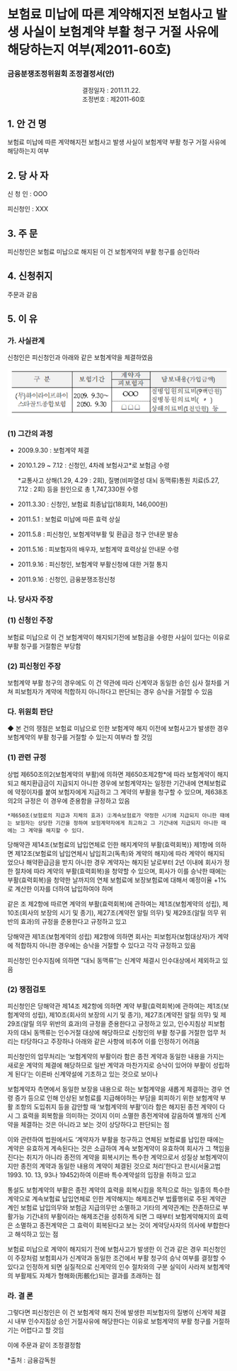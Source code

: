 # 보험료 미납에 따른 계약해지전 보험사고 발생 사실이 보험계약 부활 청구 거절 사유에 해당하는지 여부(제2011-60호)

### 금융분쟁조정위원회 조정결정서(안)

&nbsp;&nbsp;&nbsp;&nbsp;&nbsp;&nbsp;&nbsp;&nbsp;&nbsp;&nbsp; &nbsp;&nbsp;&nbsp;&nbsp;&nbsp;&nbsp;&nbsp;&nbsp;&nbsp;&nbsp; &nbsp;&nbsp;&nbsp;&nbsp;&nbsp;&nbsp;&nbsp;&nbsp;&nbsp;&nbsp; &nbsp;&nbsp;&nbsp;&nbsp;&nbsp;&nbsp;&nbsp;&nbsp;&nbsp;&nbsp;결정일자 : 2011.11.22.<br>&nbsp;&nbsp;&nbsp;&nbsp;&nbsp;&nbsp;&nbsp;&nbsp;&nbsp;&nbsp; &nbsp;&nbsp;&nbsp;&nbsp;&nbsp;&nbsp;&nbsp;&nbsp;&nbsp;&nbsp; &nbsp;&nbsp;&nbsp;&nbsp;&nbsp;&nbsp;&nbsp;&nbsp;&nbsp;&nbsp; &nbsp;&nbsp;&nbsp;&nbsp;&nbsp;&nbsp;&nbsp;&nbsp;&nbsp;
조정번호 : 제2011-60호

## 1. 안 건 명
보험료 미납에 따른 계약해지전 보험사고 발생 사실이  보험계약 부활 청구 거절 사유에 해당하는지 여부

## 2. 당 사 자 

신 청 인  : OOO

피신청인  : XXX

## 3. 주    문

피신청인은 보험료 미납으로 해지된 이 건 보험계약의 부활 청구를 승인하라 

## 4. 신청취지 

주문과 같음

## 5. 이   유 

### 가. 사실관계
 
신청인은 피신청인과 아래와 같은 보험계약을 체결하였음

![alt image](https://raw.githubusercontent.com/aijinet/bodoc-claim-contents/master/contents/images/144_1.PNG)

<!--
구 분
보험기간
계약자
담보내용(가입금액)
피보험자
(무)하이라이프하이스타골드종합보험
2009. 9.30∼
2050. 9.30
OOO
질병입원의료비(9백만원)
질병통원의료비( 〃 )
상해의료비(1천만원) 등
☖☖☖
-->
  

### (1) 그간의 과정

  * 2009.9.30 : 보험계약 체결

  * 2010.1.29 ~ 7.12 : 신청인, 4차례 보험사고*로 보험금 수령
 
    *교통사고 상해(1.29, 4.29 : 2회), 질병(비파열성 대뇌 동맥류)통원 치료(5.27, 7.12 : 2회) 등을 원인으로 총 1,747,330원 수령

  * 2011.3.30 : 신청인, 보험료 최종납입(18회차, 146,000원)

  * 2011.5.1 : 보험료 미납에 따른 효력 상실

  * 2011.5.8 : 피신청인, 보험계약부활 및 환급금 청구 안내문 발송

  * 2011.5.16 : 피보험자의 배우자, 보험계약 효력상실 안내문 수령

  * 2011.9.16 : 피신청인, 보험계약 부활신청에 대한 거절 통지

  * 2011.9.16 : 신청인, 금융분쟁조정신청

### 나. 당사자 주장 

### (1) 신청인 주장 

보험료 미납으로 이 건 보험계약이 해지되기전에 보험금을 수령한 사실이 있다는 이유로 부활 청구를 거절함은 부당함

### (2) 피신청인 주장

보험계약 부활 청구의 경우에도 이 건 약관에 따라 신계약과 동일한 승인 심사 절차를 거쳐 피보험자가 계약에 적합하지 아니하다고 판단되는 경우 승낙을 거절할 수 있음 

### 다. 위원회 판단

◆ 본 건의 쟁점은 보험료 미납으로 인한 보험계약 해지 이전에 보험사고가 발생한 경우 보험계약의 부활 청구를 거절할 수 있는지 여부라 할 것임

### (1) 관련 규정  

상법 제650조의2(보험계약의 부활)에 의하면 제650조제2항*에 따라 보험계약이 해지되고 해지환급금이 지급되지 아니한 경우에 보험계약자는 일정한 기간내에 연체보험료에 약정이자를 붙여 보험자에게 지급하고 그 계약의 부활을 청구할 수 있으며, 제638조의2의 규정은 이 경우에 준용함을 규정하고 있음

    *제650조(보험료의 지급과 지체의 효과) ②계속보험료가 약정한 시기에 지급되지 아니한 때에는 보험자는 상당한 기간을 정하여 보험계약자에게 최고하고 그 기간내에 지급되지 아니한 때에는 그 계약을 해지할 수 있다.

당해약관 제14조{보험료의 납입연체로 인한 해지계약의 부활(효력회복)} 제1항에 의하면 제12조(보험료의 납입연체시 납입최고(독촉)와 계약의 해지)에 따라 계약이 해지되었으나 해약환급금을 받지 아니한 경우 계약자는 해지된 날로부터 2년 이내에 회사가 정한 절차에 따라 계약의 부활(효력회복)을 청약할 수 있으며, 회사가 이를 승낙한 때에는 부활(효력회복)을 청약한 날까지의 연체 보험료에 보장보험료에 대해서 예정이율 +1%로 계산한 이자를 더하여 납입하여야 하며 

같은 조 제2항에 따르면 계약의 부활(효력회복)에 관하여는 제1조(보험계약의 성립), 제10조(회사의 보장의 시기 및 종기), 제27조(계약전 알릴 의무) 및 제29조(알릴 의무 위반의 효과)의 규정을 준용한다고 규정하고 있고 

당해약관 제1조(보험계약의 성립) 제2항에 의하면 회사는 피보험자(보험대상자)가 계약에 적합하지 아니한 경우에는 승낙을 거절할 수 있다고 각각 규정하고 있음 

피신청인 인수지침에 의하면 “대뇌 동맥류”는 신계약 체결시 인수대상에서 제외하고 있음

### (2) 쟁점검토  

피신청인은 당해약관 제14조 제2항에 의하면 계약 부활(효력회복)에 관하여는 제1조(보험계약의 성립), 제10조(회사의 보장의 시기 및 종기), 제27조(계약전 알릴 의무) 및 제29조(알릴 의무 위반의 효과)의 규정을 준용한다고 규정하고 있고, 인수지침상 피보험자의 대뇌 동맥류는 인수거절 대상에 해당하므로 신청인의 부활 청구를 거절한 업무 처리는 타당하다고 주장하나 아래와 같은 사항에 비추어 이를 인정하기 어려움 

피신청인의 업무처리는 ‘보험계약의 부활이라 함은 종전 계약과 동일한 내용을 가지는 새로운 계약의 체결에 해당하므로 일반 계약과 마찬가지로 승낙이 있어야 부활이 성립하게 된다’는 이른바 신계약설에 기초하고 있는 것으로 보이나

보험계약자 측면에서 동일한 보장을 내용으로 하는 보험계약을 새롭게 체결하는 경우 연령 증가 등으로 인해 인상된 보험료를 지급해야하는 부담을 회피하기 위한 보험계약 부활 조항의 도입취지 등을 감안할 때 ‘보험계약의 부활’이라 함은 해지된 종전 계약이 다시 그 효력을 회복함을 의미하는 것이지 이미 소멸한 종전계약에 갈음하여 별개의 신계약을 체결하는 것은 아니라고 보는 것이 상당하다고 판단되는 점

이와 관련하여 법원에서도 ‘계약자가 부활을 청구하고 연체된 보험료를 납입한 때에는 계약은 유효하게 계속된다는 것은 소급하여 계속 보험계약이 유효하여 회사가 그 책임을 진다는 취지가 아니라 종전의 계약을 회복시키는 특수한 계약으로서 성질상 보험계약이지만 종전의 계약과 동일한 내용의 계약이 체결된 것으로 처리’한다고 판시(서울고법 1993. 10. 13, 93나 19452)하여 이른바 특수계약설의 입장을 취하고 있고

통설도 보험계약의 부활은 종전 계약의 효력을 회복시킴을 목적으로 하는 일종의 특수한 계약으로 계속보험료 납입연체로 인한 계약해지는 해제조건부 법률행위로 주된 계약관계인 보험료 납입의무와 보험금 지급의무만 소멸하고 기타의 계약관계는 잔존하므로 부활가능 기간내의 부활이라는 해제조건을 성취하게 되면 그 때부터 보험계약해지의 효력은 소멸하고 종전계약은 그 효력이 회복된다고 보는 것이 계약당사자의 의사에 부합한다고 해석하고 있는 점

보험료 미납으로 계약이 해지되기 전에 보험사고가 발생한 이 건과 같은 경우 피신청인이 주장처럼 보험회사가 신계약과 동일한 조건에서 부활 청구의 승낙 여부를 결정할 수 있다고 인정하게 되면 실질적으로 신계약의 인수 절차와의 구분 실익이 사라져 보험계약의 부활제도 자체가 형해화(形骸化)되는 결과를 초래하는 점 

### 라. 결 론   

그렇다면 피신청인은 이 건 보험계약 해지 전에 발생한 피보험자의 질병이 신계약 체결시 내부 인수지침상 승인 거절사유에 해당한다는 이유로 보험계약의 부활 청구를 거절하기는 어렵다고 할 것임
     
이에 주문과 같이 조정결정함 

*출처 : 금융감독원
